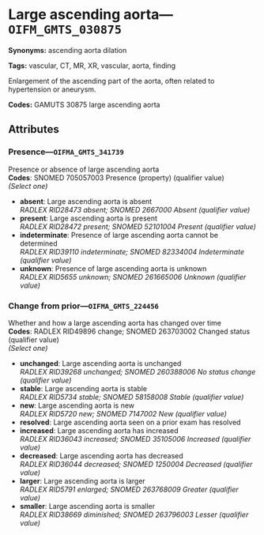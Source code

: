 # Large ascending aorta—`OIFM_GMTS_030875`

**Synonyms:** ascending aorta dilation

**Tags:** vascular, CT, MR, XR, vascular, aorta, finding

Enlargement of the ascending part of the aorta, often related to hypertension or aneurysm.

**Codes:** GAMUTS 30875 large ascending aorta

## Attributes

### Presence—`OIFMA_GMTS_341739`

Presence or absence of large ascending aorta  
**Codes**: SNOMED 705057003 Presence (property) (qualifier value)  
*(Select one)*

- **absent**: Large ascending aorta is absent  
_RADLEX RID28473 absent; SNOMED 2667000 Absent (qualifier value)_
- **present**: Large ascending aorta is present  
_RADLEX RID28472 present; SNOMED 52101004 Present (qualifier value)_
- **indeterminate**: Presence of large ascending aorta cannot be determined  
_RADLEX RID39110 indeterminate; SNOMED 82334004 Indeterminate (qualifier value)_
- **unknown**: Presence of large ascending aorta is unknown  
_RADLEX RID5655 unknown; SNOMED 261665006 Unknown (qualifier value)_

### Change from prior—`OIFMA_GMTS_224456`

Whether and how a large ascending aorta has changed over time  
**Codes**: RADLEX RID49896 change; SNOMED 263703002 Changed status (qualifier value)  
*(Select one)*

- **unchanged**: Large ascending aorta is unchanged  
_RADLEX RID39268 unchanged; SNOMED 260388006 No status change (qualifier value)_
- **stable**: Large ascending aorta is stable  
_RADLEX RID5734 stable; SNOMED 58158008 Stable (qualifier value)_
- **new**: Large ascending aorta is new  
_RADLEX RID5720 new; SNOMED 7147002 New (qualifier value)_
- **resolved**: Large ascending aorta seen on a prior exam has resolved  
- **increased**: Large ascending aorta has increased  
_RADLEX RID36043 increased; SNOMED 35105006 Increased (qualifier value)_
- **decreased**: Large ascending aorta has decreased  
_RADLEX RID36044 decreased; SNOMED 1250004 Decreased (qualifier value)_
- **larger**: Large ascending aorta is larger  
_RADLEX RID5791 enlarged; SNOMED 263768009 Greater (qualifier value)_
- **smaller**: Large ascending aorta is smaller  
_RADLEX RID38669 diminished; SNOMED 263796003 Lesser (qualifier value)_